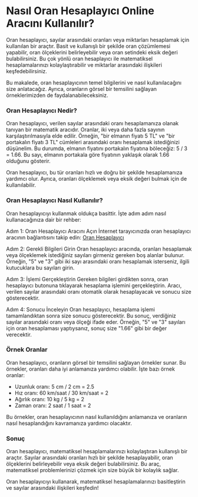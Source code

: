 Nasıl Oran Hesaplayıcı Online Aracını Kullanılır?
=================================================

Oran hesaplayıcı, sayılar arasındaki oranları veya miktarları hesaplamak için kullanılan bir araçtır. Basit ve kullanışlı bir şekilde oran çözümlemesi yapabilir, oran ölçeklerini belirleyebilir veya oran setindeki eksik değeri bulabilirsiniz. Bu çok yönlü oran hesaplayıcı ile matematiksel hesaplamalarınızı kolaylaştırabilir ve miktarlar arasındaki ilişkileri keşfedebilirsiniz.

Bu makalede, oran hesaplayıcının temel bilgilerini ve nasıl kullanılacağını size anlatacağız. Ayrıca, oranların görsel bir temsilini sağlayan örneklerimizden de faydalanabileceksiniz.

### Oran Hesaplayıcı Nedir?

Oran hesaplayıcı, verilen sayılar arasındaki oranı hesaplamanıza olanak tanıyan bir matematik aracıdır. Oranlar, iki veya daha fazla sayının karşılaştırılmasıyla elde edilir. Örneğin, "bir elmanın fiyatı 5 TL" ve "bir portakalın fiyatı 3 TL" cümleleri arasındaki oranı hesaplamak istediğinizi düşünelim. Bu durumda, elmanın fiyatını portakalın fiyatına böleceğiz: 5 / 3 = 1.66. Bu sayı, elmanın portakala göre fiyatının yaklaşık olarak 1.66 olduğunu gösterir.

Oran hesaplayıcı, bu tür oranları hızlı ve doğru bir şekilde hesaplamanıza yardımcı olur. Ayrıca, oranları ölçeklemek veya eksik değeri bulmak için de kullanılabilir.

### Oran Hesaplayıcı Nasıl Kullanılır?

Oran hesaplayıcıyı kullanmak oldukça basittir. İşte adım adım nasıl kullanacağınıza dair bir rehber:

Adım 1: Oran Hesaplayıcı Aracını Açın İnternet tarayıcınızda oran hesaplayıcı aracının bağlantısını takip edin: [Oran Hesaplayıcı](https://www.onlinecalculatorsfree.com/tr/math/ratio-calculator.html)

Adım 2: Gerekli Bilgileri Girin Oran hesaplayıcı aracında, oranları hesaplamak veya ölçeklemek istediğiniz sayıları girmeniz gereken boş alanlar bulunur. Örneğin, "5" ve "3" gibi iki sayı arasındaki oranı hesaplamak isterseniz, ilgili kutucuklara bu sayıları girin.

Adım 3: İşlemi Gerçekleştirin Gereken bilgileri girdikten sonra, oran hesaplayıcı butonuna tıklayarak hesaplama işlemini gerçekleştirin. Aracı, verilen sayılar arasındaki oranı otomatik olarak hesaplayacak ve sonucu size gösterecektir.

Adım 4: Sonucu İnceleyin Oran hesaplayıcı, hesaplama işlemi tamamlandıktan sonra size sonucu gösterecektir. Bu sonuç, verdiğiniz sayılar arasındaki oranı veya ölçeği ifade eder. Örneğin, "5" ve "3" sayıları için oran hesaplaması yaptıysanız, sonuç size "1.66" gibi bir değer verecektir.

### Örnek Oranlar

Oran hesaplayıcı, oranların görsel bir temsilini sağlayan örnekler sunar. Bu örnekler, oranları daha iyi anlamanıza yardımcı olabilir. İşte bazı örnek oranlar:

- Uzunluk oranı: 5 cm / 2 cm = 2.5
- Hız oranı: 60 km/saat / 30 km/saat = 2
- Ağırlık oranı: 10 kg / 5 kg = 2
- Zaman oranı: 2 saat / 1 saat = 2

Bu örnekler, oran hesaplayıcının nasıl kullanıldığını anlamanıza ve oranların nasıl hesaplandığını kavramanıza yardımcı olacaktır.

### Sonuç

Oran hesaplayıcı, matematiksel hesaplamalarınızı kolaylaştıran kullanışlı bir araçtır. Sayılar arasındaki oranları hızlı bir şekilde hesaplayabilir, oran ölçeklerini belirleyebilir veya eksik değeri bulabilirsiniz. Bu araç, matematiksel problemlerinizi çözmek için size büyük bir kolaylık sağlar.

Oran hesaplayıcıyı kullanarak, matematiksel hesaplamalarınızı basitleştirin ve sayılar arasındaki ilişkileri keşfedin!